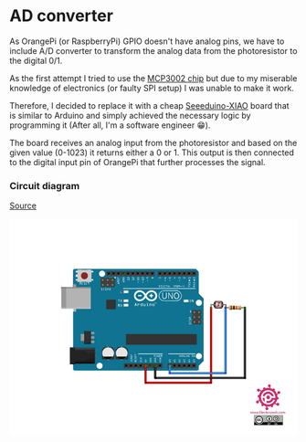 # AD converter

As OrangePi (or RaspberryPi) GPIO doesn't have analog pins, we have to include A/D converter to transform the analog data from the photoresistor to the digital 0/1.

As the first attempt I tried to use the [MCP3002 chip](https://www.microchip.com/en-us/product/mcp3002) but due to my miserable knowledge of electronics (or faulty SPI setup) I was unable to make it work.

Therefore, I decided to replace it with a cheap [Seeeduino-XIAO](https://wiki.seeedstudio.com/Seeeduino-XIAO/) board that is similar to Arduino and simply achieved the necessary logic by programming it (After all, I'm a software engineer 😁).

The board receives an analog input from the photoresistor and based on the given value (0-1023) it returns either a 0 or 1. This output is then connected to the digital input pin of OrangePi that further processes the signal.

### Circuit diagram

[Source](https://electropeak.com/learn/interfacing-photoresistor-ldr-sensor-with-arduino/)

![GPIO Pinout](../assets/circuit.jpeg)
